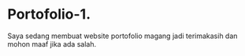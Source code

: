 # Portofolio-1.
Saya sedang membuat website portofolio magang jadi terimakasih dan mohon maaf jika ada salah.
